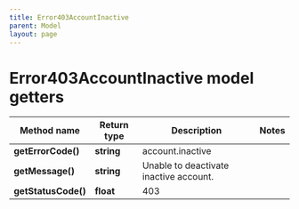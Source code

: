```yaml
---
title: Error403AccountInactive
parent: Model
layout: page
---
```


# Error403AccountInactive model getters

Method name | Return type | Description | Notes
------------ | ------------- | ------------- | -------------
**getErrorCode()** | **string** | account.inactive |
**getMessage()** | **string** | Unable to deactivate inactive account. |
**getStatusCode()** | **float** | 403 |

